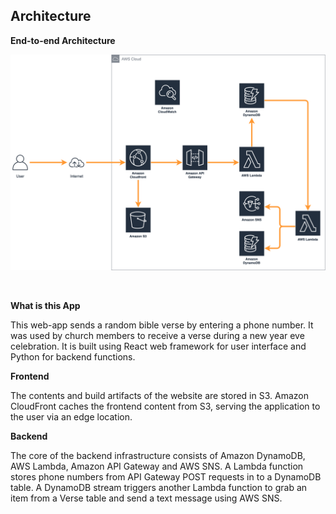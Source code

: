 ## Architecture


**End-to-end Architecture**

![High-level architectural diagram](diagrams/Text-Sender-AWS.png)

&nbsp;

**What is this App**

This web-app sends a random bible verse by entering a phone number. It was used by church members to receive a verse during a new year eve celebration. It is built using React web framework for user interface and Python for backend functions. 

**Frontend**

The contents and build artifacts of the website are stored in S3. Amazon CloudFront caches the frontend content from S3, serving the application to the user via an edge location.

**Backend**

The core of the backend infrastructure consists of Amazon DynamoDB, AWS Lambda, Amazon API Gateway and AWS SNS. A Lambda function stores phone numbers from API Gateway POST requests in to a DynamoDB table. A DynamoDB stream triggers another Lambda function to grab an item from a Verse table and send a text message using AWS SNS.

<!-- ![Backend diagram](diagrams/Text-Sender-AWS.png) -->
